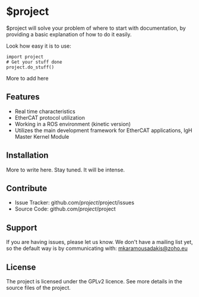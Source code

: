 $project
========

$project will solve your problem of where to start with documentation,
by providing a basic explanation of how to do it easily.

Look how easy it is to use:

    import project
    # Get your stuff done
    project.do_stuff()

More to add here

Features
--------

- Real time characteristics
- EtherCAT protocol utilization
- Working in a ROS environment (kinetic version)
- Utilizes the main development framework for EtherCAT applications, IgH Master Kernel Module

Installation
------------

More to write here.
Stay tuned. 
It will be intense.

Contribute
----------

- Issue Tracker: github.com/$project/$project/issues
- Source Code: github.com/$project/$project

Support
-------

If you are having issues, please let us know.
We don't have a mailing list yet, so the default way is by communicating with: mkaramousadakis@zoho.eu

License
-------

The project is licensed under the GPLv2 licence. See more details in the source files of the project.

